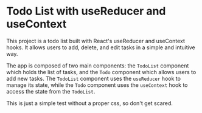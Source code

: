 # Todo List with useReducer and useContext

This project is a todo list built with React's useReducer and useContext hooks. It allows users to add, delete, and edit tasks in a simple and intuitive way.

The app is composed of two main components: the `TodoList` component which holds the list of tasks, and the `Todo` component which allows users to add new tasks. The `TodoList` component uses the `useReducer` hook to manage its state, while the `Todo` component uses the `useContext` hook to access the state from the `TodoList`.

This is just a simple test without a proper css, so don't get scared.
